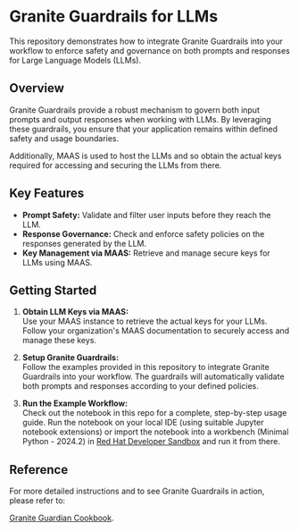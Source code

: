 # Granite Guardrails for LLMs
This repository demonstrates how to integrate Granite Guardrails into your workflow to enforce safety and governance on both prompts and responses for Large Language Models (LLMs).

## Overview
Granite Guardrails provide a robust mechanism to govern both input prompts and output responses when working with LLMs. By leveraging these guardrails, you ensure that your application remains within defined safety and usage boundaries.

Additionally, MAAS is used to host the LLMs and so obtain the actual keys required for accessing and securing the LLMs from there.

## Key Features

- **Prompt Safety:** Validate and filter user inputs before they reach the LLM.
- **Response Governance:** Check and enforce safety policies on the responses generated by the LLM.
- **Key Management via MAAS:** Retrieve and manage secure keys for LLMs using MAAS.

## Getting Started

1. **Obtain LLM Keys via MAAS:**  
   Use your MAAS instance to retrieve the actual keys for your LLMs. Follow your organization's MAAS documentation to securely access and manage these keys.

2. **Setup Granite Guardrails:**  
   Follow the examples provided in this repository to integrate Granite Guardrails into your workflow. The guardrails will automatically validate both prompts and responses according to your defined policies.

3. **Run the Example Workflow:**  
Check out the notebook in this repo for a complete, step-by-step usage guide. Run the notebook on your local IDE (using suitable Jupyter notebook extensions) or import the notebook into a workbench (Minimal Python - 2024.2) in [Red Hat Developer Sandbox](https://console.redhat.com/openshift/sandbox) and run it from there.

## Reference
For more detailed instructions and to see Granite Guardrails in action, please refer to:

[Granite Guardian Cookbook](https://github.com/ibm-granite/granite-guardian/blob/main/cookbooks/granite-guardian-3.1/usage_governance_workflow_vllm.ipynb).
